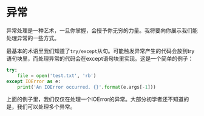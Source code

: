# 异常

异常处理是一种艺术，一旦你掌握，会授予你无穷的力量。我将要向你展示我们能处理异常的一些方式。

最基本的术语里我们知道了```try/except```从句。可能触发异常产生的代码会放到try语句块里，而处理异常的代码会在except语句块里实现。这是一个简单的例子：

```python
try:
    file = open('test.txt', 'rb')
except IOError as e:
    print('An IOError occurred. {}'.format(e.args[-1]))
```

上面的例子里，我们仅仅在处理一个IOError的异常。大部分初学者还不知道的是，我们可以处理多个异常。